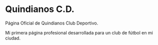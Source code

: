 # Quindianos C.D.

Página Oficial de Quindianos Club Deportivo.

Mi primera página profesional desarrollada para un club de fútbol en mi ciudad.
